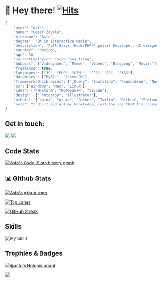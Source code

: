 # :wave: Hey there! [![Hits](https://hits.seeyoufarm.com/api/count/incr/badge.svg?url=https%3A%2F%2Fgithub.com%2Fasfo&count_bg=%2379C83D&title_bg=%23000000&icon=github.svg&icon_color=%23FFFFFF&title=Profile+Views&edge_flat=false)](https://hits.seeyoufarm.com)

```js
{
	"user": "asfo",
	"name": "Cesar Zavala",
	"nickname": "Asfo",
	"degree": "BA in Interactive Media",
	"description": "Full-Stack (Node/PHP/Angular) Developer. UI designer (and some UX).",
	"country": "México",
	"age": 30,
	"currentEmployer": "Scio Consulting",
	"hobbies": ["Videogames", "Memes", "Videos", "Blogging", "Movies"],
	"freelance": true,
	"languages": ["JS", "PHP", "HTML", "CSS", "TS", "SASS"],
	"databases": ["MySQL", "CosmosDB"],
	"frameworksOrLibraries": ["jQuery", "Bootstrap", "Foundation", "NodeJS", "Angular", "WordPress"],
	"os": ["Windows", "Mac", "Linux"],
	"ides": ["PHPStorm", "Notepad++", "VSCode"],
	"design": ["Photoshop", "Illustrator"],
	"others": ["Nginx", "Azure", "Docker", "Twilio", "Github", "Postman"],
	"note": "I don't add all my knowledge, just the one that I'm currently using, also the seniority level is not included to reduce the size of the JSON"
}
```

## Get in touch:

<a href="https://www.linkedin.com/in/asfo/"><img src="https://img.shields.io/badge/linkedin-%230077B5.svg?&style=for-the-badge&logo=linkedin&logoColor=white" /></a>
<a href="mailto:hola@asfo.dev?subject=Hi there!"><img src="https://img.shields.io/badge/Gmail-FF0000.svg?&style=for-the-badge&logo=gmail&logoColor=white" /></a>     
## Code Stats
<a href="https://codestats.net/users/asfo">
  <img src='https://codestats-readme.wegfan.cn/history-graph/asfo?width=850&height=300&history_days=15&max_languages=12&language_colors=["3e4053","f15854","5da5da","faa43a","60bd68","f17cb0","b2912f","00897b","b276b2","ffc0cb","cddc39","7e57c2","bdbdbd"]' alt="Asfo's Code::Stats history graph" />
</a>

## :bar_chart: Github Stats

[![Asfo's github stats](https://github-readme-stats.vercel.app/api?username=asfo&show_icons=true&theme=dracula)](https://github-readme-stats.vercel.app/api?username=asfo&show_icons=true&theme=dracula)

[![Top Langs](https://github-readme-stats.vercel.app/api/top-langs/?username=asfo&layout=compact&theme=dracula&show_icons=true)](https://github.com/asfo/)

[![GitHub Streak](https://streak-stats.demolab.com/?user=asfo&background=082032&dates=ffffff&ring=F7DF1E&fire=F7DF1E&currStreakNum=ffffff&sideNums=ffffff&currStreakLabel=ff006c&sideLabels=ff006c&hide_border=true)](https://git.io/streak-stats)

## Skills
     
![My Skills](https://skillicons.dev/icons?i=cloudflare,aws,azure,nginx,docker,github,postman,git,js,html,php,ts,css,sass,mysql,jquery,bootstrap,nodejs,express,angular,react,wordpress,laravel,tailwind,webpack,linux,codepen,idea,vscode,photoshop,illustrator,markdown)

## Trophies & Badges

[![@asfo's Holopin board](https://holopin.io/api/user/board?user=asfo)](https://holopin.io/@asfo)

<img src="https://github-profile-trophy.vercel.app/?username=asfo&theme=dracula&no-bg=true" />
